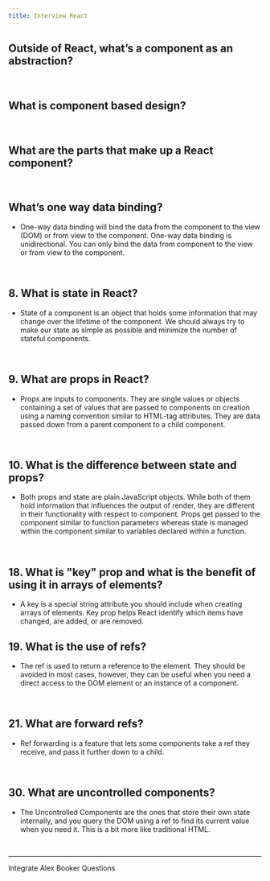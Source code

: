 ```yaml
---
title: Interview React
---
```


## Outside of React, what’s a component as an abstraction?

<br />

## What is component based design?

<br />

## What are the parts that make up a React component?

<br />

## What’s one way data binding?

* One-way data binding will bind the data from the component to the view (DOM) or from view to the component. One-way data binding is unidirectional. You can only bind the data from component to the view or from view to the component.

<br />

## 8. What is state in React?
 
* State of a component is an object that holds some information that may change over the lifetime of the component. We should always try to make our state as simple as possible and minimize the number of stateful components.

<br />

## 9. What are props in React?

* Props are inputs to components. They are single values or objects containing a set of values that are passed to components on creation using a naming convention similar to HTML-tag attributes. They are data passed down from a parent component to a child component.

<br />

## 10. What is the difference between state and props?

* Both props and state are plain JavaScript objects. While both of them hold information that influences the output of render, they are different in their functionality with respect to component. Props get passed to the component similar to function parameters whereas state is managed within the component similar to variables declared within a function.

<br />

## 18. What is "key" prop and what is the benefit of using it in arrays of elements?

* A key is a special string attribute you should include when creating arrays of elements. Key prop helps React identify which items have changed, are added, or are removed.

## 19.  What is the use of refs?

* The ref is used to return a reference to the element. They should be avoided in most cases, however, they can be useful when you need a direct access to the DOM element or an instance of a component.

<br />

## 21.  What are forward refs?

* Ref forwarding is a feature that lets some components take a ref they receive, and pass it further down to a child.

<br />

## 30. What are uncontrolled components?

* The Uncontrolled Components are the ones that store their own state internally, and you query the DOM using a ref to find its current value when you need it. This is a bit more like traditional HTML.

<br />


---

Integrate Alex Booker Questions
